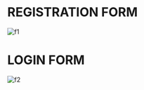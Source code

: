 # REGISTRATION FORM
![f1](https://user-images.githubusercontent.com/86370900/199808449-7f728b2f-82a7-4cbb-99ec-029eefe2b493.PNG)

# LOGIN FORM
![f2](https://user-images.githubusercontent.com/86370900/199809184-339fad5e-f708-4839-b64c-a07cddc18029.PNG)

